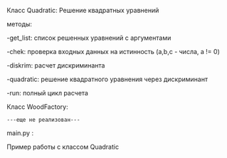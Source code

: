 Класс Quadratic:
Решение квадратных уравнений

методы:
    
-get_list: список решенных уравнений с аргументами

-chek: проверка входных данных на истинность (a,b,c - числа, a != 0)

-diskrim: расчет дискриминанта

-quadratic: решение квадратного уравнения через дискриминант

-run: полный цикл расчета

Класс WoodFactory:

    ---еще не реализован---

main.py :

Пример работы с классом Quadratic
    


    